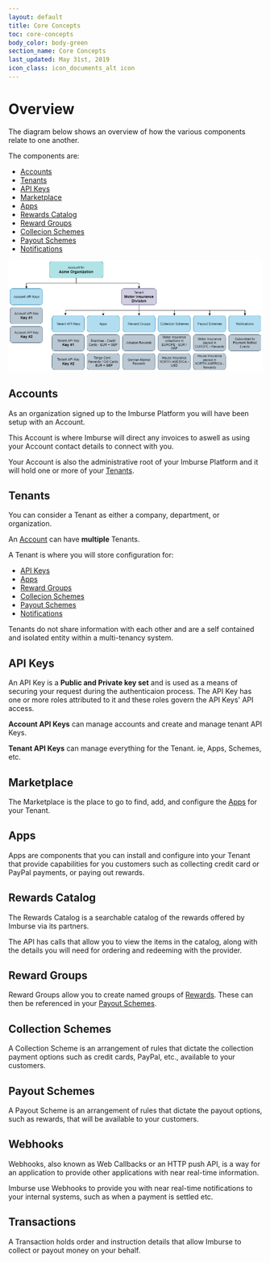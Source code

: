 ```yaml
---
layout: default
title: Core Concepts
toc: core-concepts
body_color: body-green
section_name: Core Concepts
last_updated: May 31st, 2019
icon_class: icon_documents_alt icon
---
```

# Overview
The diagram below shows an overview of how the various components relate to one another.

The components are:

- [Accounts](#accounts)
- [Tenants](#tenants)
- [API Keys](#api-keys)
- [Marketplace](#marketplace)
- [Apps](#apps)
- [Rewards Catalog](#rewards-catalog)
- [Reward Groups](#reward-groups)
- [Collecion Schemes](#collection-schemes)
- [Payout Schemes](#payout-schemes)
- [Notifications](#webhooks)

<img src="/assets/images/guides/getting-started/concept-overview.png" style="width:900px;" title="Overview" alt="Overview"/>

## Accounts
As an organization signed up to the Imburse Platform you will have been setup with an Account.

This Account is where Imburse will direct any invoices to aswell as using your Account contact details to connect with you.

Your Account is also the administrative root of your Imburse Platform and it will hold one or more of your [Tenants](/pages/guides/getting-started/what-is-a-tenant/).

## Tenants
You can consider a Tenant as either a company, department, or organization.

An [Account](#accounts) can have **multiple** Tenants.

A Tenant is where you will store configuration for:
- [API Keys](#api-keys)
- [Apps](#apps)
- [Reward Groups](#reward-groups)
- [Collecion Schemes](#collection-schemes)
- [Payout Schemes](#payout-schemes)
- [Notifications](#webhooks)

Tenants do not share information with each other and are a self contained and isolated entity within a multi-tenancy system.

## API Keys
An API Key is a **Public and Private key set** and is used as a means of securing your request during the authenticaion process.
The API Key has one or more roles attributed to it and these roles govern the API Keys' API access.

**Account API Keys** can manage accounts and create and manage tenant API Keys.

**Tenant API Keys** can manage everything for the Tenant. ie, Apps, Schemes, etc.

## Marketplace
The Marketplace is the place to go to find, add, and configure the [Apps](#apps) for your Tenant.

## Apps
Apps are components that you can install and configure into your Tenant that provide capabilities for you customers such as collecting credit card or PayPal payments, or paying out rewards.

## Rewards Catalog
The Rewards Catalog is a searchable catalog of the rewards offered by Imburse via its partners.

The API has calls that allow you to view the items in the catalog, along with the details you will need for ordering and redeeming with the provider.

## Reward Groups
Reward Groups allow you to create named groups of [Rewards](#rewards). These can then be referenced in your [Payout Schemes](#payout-schemes).

## Collection Schemes
A Collection Scheme is an arrangement of rules that dictate the collection payment options such as credit cards, PayPal, etc., available to your customers.

## Payout Schemes
A Payout Scheme is an arrangement of rules that dictate the payout options, such as rewards, that will be available to your customers.

## Webhooks
Webhooks, also known as Web Callbacks or an HTTP push API, is a way for an application to provide other applications with near real-time information.

Imburse use Webhooks to provide you with near real-time notifications to your internal systems, such as when a payment is settled etc.

## Transactions
A Transaction holds order and instruction details that allow Imburse to collect or payout money on your behalf.
